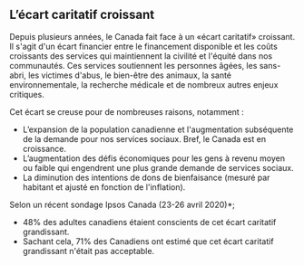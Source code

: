 ## L’écart caritatif croissant
 
Depuis plusieurs années, le Canada fait face à un «écart caritatif» croissant. Il s'agit d'un écart financier entre le financement disponible et les coûts croissants des services qui maintiennent la civilité et l'équité dans nos communautés. Ces services soutiennent les personnes âgées, les sans-abri, les victimes d'abus, le bien-être des animaux, la santé environnementale, la recherche médicale et de nombreux autres enjeux critiques.

Cet écart se creuse pour de nombreuses raisons, notamment :

* L’expansion de la population canadienne et l'augmentation subséquente de la demande pour nos services sociaux. Bref, le Canada est en croissance.
* L’augmentation des défis économiques pour les gens à revenu moyen ou faible qui engendrent une plus grande demande de services sociaux.
* La diminution des intentions de dons de bienfaisance (mesuré par habitant et ajusté en fonction de l'inflation).

Selon un récent sondage Ipsos Canada (23-26 avril 2020)*;
* 48% des adultes canadiens étaient conscients de cet écart caritatif grandissant.
* Sachant cela, 71% des Canadiens ont estimé que cet écart caritatif grandissant n'était pas acceptable.